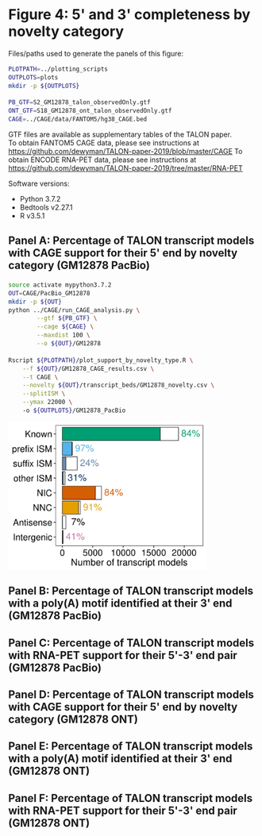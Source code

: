 # Figure 4: 5' and 3' completeness by novelty category

Files/paths used to generate the panels of this figure:
```bash
PLOTPATH=../plotting_scripts
OUTPLOTS=plots
mkdir -p ${OUTPLOTS}

PB_GTF=S2_GM12878_talon_observedOnly.gtf
ONT_GTF=S18_GM12878_ont_talon_observedOnly.gtf
CAGE=../CAGE/data/FANTOM5/hg38_CAGE.bed
```
GTF files are available as supplementary tables of the TALON paper.  
To obtain FANTOM5 CAGE data, please see instructions at https://github.com/dewyman/TALON-paper-2019/blob/master/CAGE
To obtain ENCODE RNA-PET data, please see instructions at https://github.com/dewyman/TALON-paper-2019/tree/master/RNA-PET

Software versions:  
* Python 3.7.2
* Bedtools v2.27.1
* R v3.5.1

## Panel A: Percentage of TALON transcript models with CAGE support for their 5' end by novelty category (GM12878 PacBio)
```bash
source activate mypython3.7.2
OUT=CAGE/PacBio_GM12878
mkdir -p ${OUT}
python ../CAGE/run_CAGE_analysis.py \
        --gtf ${PB_GTF} \
        --cage ${CAGE} \
        --maxdist 100 \
        --o ${OUT}/GM12878

Rscript ${PLOTPATH}/plot_support_by_novelty_type.R \
    --f ${OUT}/GM12878_CAGE_results.csv \
    --t CAGE \
    --novelty ${OUT}/transcript_beds/GM12878_novelty.csv \
    --splitISM \
    --ymax 22000 \ 
    -o ${OUTPLOTS}/GM12878_PacBio
```
<img align="center" width="400" src="plots/GM12878_PacBio_CAGE_support.png">

## Panel B: Percentage of TALON transcript models with a poly(A) motif identified at their 3' end (GM12878 PacBio)

## Panel C: Percentage of TALON transcript models with RNA-PET support for their 5'-3' end pair (GM12878 PacBio)

## Panel D: Percentage of TALON transcript models with CAGE support for their 5' end by novelty category (GM12878 ONT)

## Panel E: Percentage of TALON transcript models with a poly(A) motif identified at their 3' end (GM12878 ONT)

## Panel F: Percentage of TALON transcript models with RNA-PET support for their 5'-3' end pair (GM12878 ONT)

